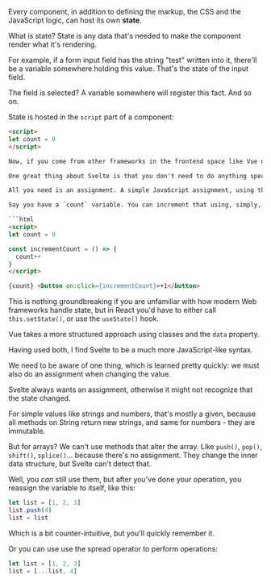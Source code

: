 Every component, in addition to defining the markup, the CSS and the JavaScript logic, can host its own **state**.

What is state? State is any data that's needed to make the component render what it's rendering.

For example, if a form input field has the string "test" written into it, there'll be a variable somewhere holding this value. That's the state of the input field.

The field is selected? A variable somewhere will register this fact. And so on.

State is hosted in the `script` part of a component:

```html
<script>
let count = 0
</script>

Now, if you come from other frameworks in the frontend space like Vue or React, you might now think "how do I update this value?" - and for a good reason, as those frameworks make this operation rather unintuitive, I'd say.

One great thing about Svelte is that you don't need to do anything special to update the state of a component.

All you need is an assignment. A simple JavaScript assignment, using the `=` operator for example.

Say you have a `count` variable. You can increment that using, simply, `count = count + 1`, or `count++`:

```html
<script>
let count = 0

const incrementCount = () => {
  count++
}
</script>

{count} <button on:click={incrementCount}>+1</button>
```

This is nothing groundbreaking if you are unfamiliar with how modern Web frameworks handle state, but in React you'd have to either call `this.setState()`, or use the `useState()` hook.

Vue takes a more structured approach using classes and the `data` property.

Having used both, I find Svelte to be a much more JavaScript-like syntax.

We need to be aware of one thing, which is learned pretty quickly: we must also do an assignment when changing the value.

Svelte always wants an assignment, otherwise it might not recognize that the state changed.

For simple values like strings and numbers, that's mostly a given, because all methods on String return new strings, and same for numbers - they are immutable.

But for arrays? We can't use methods that alter the array. Like `push()`, `pop()`, `shift()`, `splice()`... because there's no assignment. They change the inner data structure, but Svelte can't detect that.

Well, you *can* still use them, but after you've done your operation, you reassign the variable to itself, like this:

```js
let list = [1, 2, 3]
list.push(4)
list = list
```

Which is a bit counter-intuitive, but you'll quickly remember it.

Or you can use use the spread operator to perform operations:

```js
let list = [1, 2, 3]
list = [...list, 4]
```
